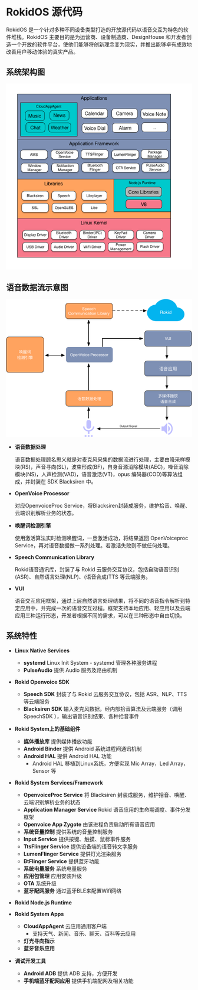 # RokidOS 源代码

RokidOS 是一个针对多种不同设备类型打造的开放源代码以语音交互为特色的软件堆栈。RokidOS 主要目的是为运营商、设备制造商、DesignHouse 和开发者创造一个开放的软件平台，使他们能够将创新理念变为现实，并推出能够卓有成效地改善用户移动体验的真实产品。

## 系统架构图
![Rokid_Linux_Architecture](../../files/RokidOS_Architecture-1.png)

## 语音数据流示意图
![Rokid_Sdk_Architecture](../../files/Rokid_Sdk_Architecture.png)


* **语音数据处理**
    
    语音数据处理顾名思义就是对麦克风采集的数据流进行处理，主要由降采样模块(RS)，声音寻向(SL)，波束形成(BF)，自身音源消除模块(AEC)，噪音消除模块(NS)，人声检测(VAD)，语音激活(VT)，opus 编码器(COD)等算法组成，并封装在 SDK Blacksiren 中。

* **OpenVoice Processor**
   
    对应OpenvoiceProc Service，将Blacksiren封装成服务，维护拾音、唤醒、云端识别解析业务的状态。

* **唤醒词检测引擎**
    
    使用激活算法实时检测唤醒词，一旦激活成功，将结果返回 OpenVoiceproc Service，再对语音数据做一系列处理。若激活失败则不做任何处理。

* **Speech Communication Library**
    
    Rokid语音通讯库，封装了与 Rokid 云服务交互协议，包括自动语音识别(ASR)、自然语言处理(NLP)、(语音合成)TTS 等云端服务。

* **VUI**
    
    语音交互应用框架，通过上层自然语言处理结果，将不同的语音指令解析到特定应用中，并完成一次的语音交互过程。框架支持本地应用、轻应用以及云端应用三种运行形态，开发者根据不同的需求，可以在三种形态中自由切换。

## 系统特性
* **Linux Native Services**
	* **systemd** Linux Init System - systemd 管理各种服务进程
	* **PulseAudio** 提供 Audio 服务及路由机制

* **Rokid Openvoice SDK**
	* **Speech SDK** 封装了与 Rokid 云服务交互协议，包括 ASR、NLP、TTS 等云端服务
	* **Blacksiren SDK** 输入麦克风数据，经内部拾音算法及云端服务（调用 SpeechSDK ），输出语音识别结果、各种拾音事件

* **Rokid System上的基础组件**
	* **媒体播放库** 提供媒体播放功能
	* **Android Binder** 提供 Android 系统进程间通讯机制
	* **Android HAL** 提供 Android HAL 功能
		* Android HAL 移植到Linux系统，方便实现 Mic Array，Led Array，Sensor 等

* **Rokid System Services/Framework**
	* **OpenvoiceProc Service** 将 Blacksiren 封装成服务，维护拾音、唤醒、云端识别解析业务的状态
	* **Application Manager Service** Rokid 语音应用的生命期调度、事件分发框架
	* **Openvoice App Zygote** 由该进程负责启动所有语音应用
	* **系统音量控制** 提供系统的音量控制服务
	* **Input Service** 提供按键、触摸、鼠标事件服务
	* **TtsFlinger Service** 提供设备端的语音转文字服务
	* **LumenFlinger Service** 提供灯光渲染服务
	* **BtFlinger Service** 提供蓝牙功能
	* **系统电量服务** 系统电量服务
	* **应用包管理** 应用安装升级
	* **OTA** 系统升级
	* **蓝牙配网服务** 通过蓝牙BLE来配置Wifi网络

* **Rokid Node.js Runtime**

* **Rokid System Apps**
	* **CloudAppAgent** 云应用通用客户端
		* 支持天气、新闻、音乐、聊天、百科等云应用
	* **灯光寻向指示**
	* **蓝牙音乐应用**

* **调试开发工具**
	* **Android ADB** 提供 ADB 支持，方便开发
	* **手机端蓝牙配网应用** 提供手机端配网及相关功能


